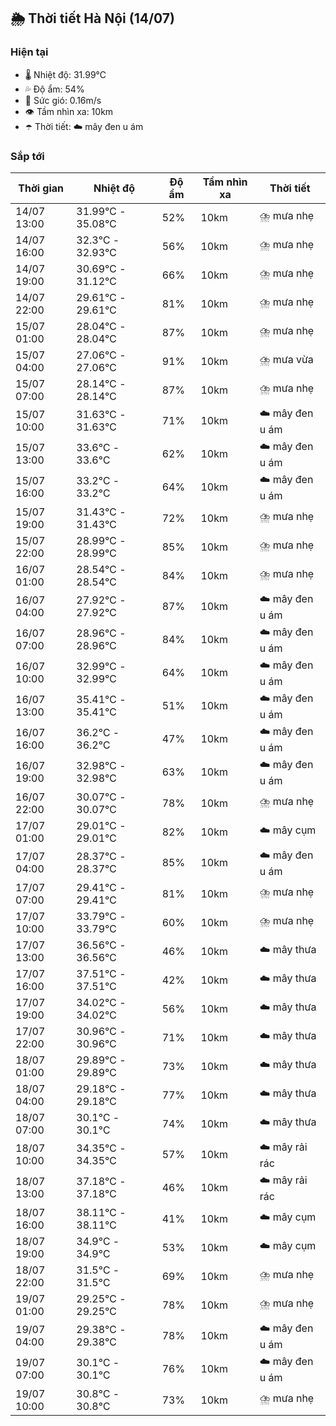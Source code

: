 ## 🌦️ Thời tiết Hà Nội (14/07)

### Hiện tại

- 🌡️ Nhiệt độ: 31.99℃
- 💦 Độ ẩm: 54%
- 💨 Sức gió: 0.16m/s
- 👁️ Tầm nhìn xa: 10km
- ☂️ Thời tiết: ☁️ mây đen u ám

### Sắp tới

| Thời gian | Nhiệt độ | Độ ẩm | Tầm nhìn xa | Thời tiết |
| --- | --- | --- | --- | --- |
| 14/07 13:00 | 31.99℃ - 35.08℃ | 52% | 10km | ⛈️ mưa nhẹ |
| 14/07 16:00 | 32.3℃ - 32.93℃ | 56% | 10km | ⛈️ mưa nhẹ |
| 14/07 19:00 | 30.69℃ - 31.12℃ | 66% | 10km | ⛈️ mưa nhẹ |
| 14/07 22:00 | 29.61℃ - 29.61℃ | 81% | 10km | ⛈️ mưa nhẹ |
| 15/07 01:00 | 28.04℃ - 28.04℃ | 87% | 10km | ⛈️ mưa nhẹ |
| 15/07 04:00 | 27.06℃ - 27.06℃ | 91% | 10km | ⛈️ mưa vừa |
| 15/07 07:00 | 28.14℃ - 28.14℃ | 87% | 10km | ⛈️ mưa nhẹ |
| 15/07 10:00 | 31.63℃ - 31.63℃ | 71% | 10km | ☁️ mây đen u ám |
| 15/07 13:00 | 33.6℃ - 33.6℃ | 62% | 10km | ☁️ mây đen u ám |
| 15/07 16:00 | 33.2℃ - 33.2℃ | 64% | 10km | ☁️ mây đen u ám |
| 15/07 19:00 | 31.43℃ - 31.43℃ | 72% | 10km | ⛈️ mưa nhẹ |
| 15/07 22:00 | 28.99℃ - 28.99℃ | 85% | 10km | ⛈️ mưa nhẹ |
| 16/07 01:00 | 28.54℃ - 28.54℃ | 84% | 10km | ⛈️ mưa nhẹ |
| 16/07 04:00 | 27.92℃ - 27.92℃ | 87% | 10km | ☁️ mây đen u ám |
| 16/07 07:00 | 28.96℃ - 28.96℃ | 84% | 10km | ☁️ mây đen u ám |
| 16/07 10:00 | 32.99℃ - 32.99℃ | 64% | 10km | ☁️ mây đen u ám |
| 16/07 13:00 | 35.41℃ - 35.41℃ | 51% | 10km | ☁️ mây đen u ám |
| 16/07 16:00 | 36.2℃ - 36.2℃ | 47% | 10km | ☁️ mây đen u ám |
| 16/07 19:00 | 32.98℃ - 32.98℃ | 63% | 10km | ☁️ mây đen u ám |
| 16/07 22:00 | 30.07℃ - 30.07℃ | 78% | 10km | ⛈️ mưa nhẹ |
| 17/07 01:00 | 29.01℃ - 29.01℃ | 82% | 10km | ☁️ mây cụm |
| 17/07 04:00 | 28.37℃ - 28.37℃ | 85% | 10km | ☁️ mây đen u ám |
| 17/07 07:00 | 29.41℃ - 29.41℃ | 81% | 10km | ⛈️ mưa nhẹ |
| 17/07 10:00 | 33.79℃ - 33.79℃ | 60% | 10km | ⛈️ mưa nhẹ |
| 17/07 13:00 | 36.56℃ - 36.56℃ | 46% | 10km | ☁️ mây thưa |
| 17/07 16:00 | 37.51℃ - 37.51℃ | 42% | 10km | ☁️ mây thưa |
| 17/07 19:00 | 34.02℃ - 34.02℃ | 56% | 10km | ☁️ mây thưa |
| 17/07 22:00 | 30.96℃ - 30.96℃ | 71% | 10km | ☁️ mây thưa |
| 18/07 01:00 | 29.89℃ - 29.89℃ | 73% | 10km | ☁️ mây thưa |
| 18/07 04:00 | 29.18℃ - 29.18℃ | 77% | 10km | ☁️ mây thưa |
| 18/07 07:00 | 30.1℃ - 30.1℃ | 74% | 10km | ☁️ mây thưa |
| 18/07 10:00 | 34.35℃ - 34.35℃ | 57% | 10km | ☁️ mây rải rác |
| 18/07 13:00 | 37.18℃ - 37.18℃ | 46% | 10km | ☁️ mây rải rác |
| 18/07 16:00 | 38.11℃ - 38.11℃ | 41% | 10km | ☁️ mây cụm |
| 18/07 19:00 | 34.9℃ - 34.9℃ | 53% | 10km | ☁️ mây cụm |
| 18/07 22:00 | 31.5℃ - 31.5℃ | 69% | 10km | ⛈️ mưa nhẹ |
| 19/07 01:00 | 29.25℃ - 29.25℃ | 78% | 10km | ⛈️ mưa nhẹ |
| 19/07 04:00 | 29.38℃ - 29.38℃ | 78% | 10km | ☁️ mây đen u ám |
| 19/07 07:00 | 30.1℃ - 30.1℃ | 76% | 10km | ☁️ mây đen u ám |
| 19/07 10:00 | 30.8℃ - 30.8℃ | 73% | 10km | ⛈️ mưa nhẹ |
